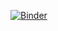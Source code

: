 [![Binder](https://mybinder.org/badge_logo.svg)](https://mybinder.org/v2/gh/cdavis90/Fairfax_MS4_Scenarios/HEAD?urlpath=%2Fvoila%2Frender%2FMS4%20Area%20Scenarios%20for%20Github.ipynb)
